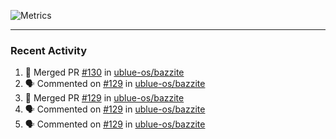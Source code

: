 ![Metrics](https://metrics.lecoq.io/KyleGospo?template=classic&base=header%2C%20activity%2C%20community%2C%20repositories%2C%20metadata&base.indepth=false&base.hireable=false&base.skip=false&config.timezone=America%2FLos_Angeles)

---
### Recent Activity
<!--START_SECTION:activity-->
1. 🎉 Merged PR [#130](https://github.com/ublue-os/bazzite/pull/130) in [ublue-os/bazzite](https://github.com/ublue-os/bazzite)
2. 🗣 Commented on [#129](https://github.com/ublue-os/bazzite/pull/129#issuecomment-1672366290) in [ublue-os/bazzite](https://github.com/ublue-os/bazzite)
3. 🎉 Merged PR [#129](https://github.com/ublue-os/bazzite/pull/129) in [ublue-os/bazzite](https://github.com/ublue-os/bazzite)
4. 🗣 Commented on [#129](https://github.com/ublue-os/bazzite/pull/129#issuecomment-1672342956) in [ublue-os/bazzite](https://github.com/ublue-os/bazzite)
5. 🗣 Commented on [#129](https://github.com/ublue-os/bazzite/pull/129#issuecomment-1672221747) in [ublue-os/bazzite](https://github.com/ublue-os/bazzite)
<!--END_SECTION:activity-->

